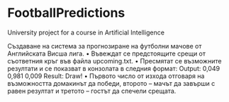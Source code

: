 # FootballPredictions
University project for a course in Artificial Intelligence

Създаване на система за прогнозиране на футболни мачове от Английската Висша лига.
• Въвеждат се предстоящите срещи от съответния кръг във файла upcoming.txt.
• Пресмятат се възможните резултати и се показват в конзолата в следния формат:
  Output: 0,049   0,981   0,009
  Result: Draw!
• Първото число от изхода отговаря на възможността домакинът да победи, второто – мачът да завърши с равен резултат и третото – гостът да спечели срещата.

